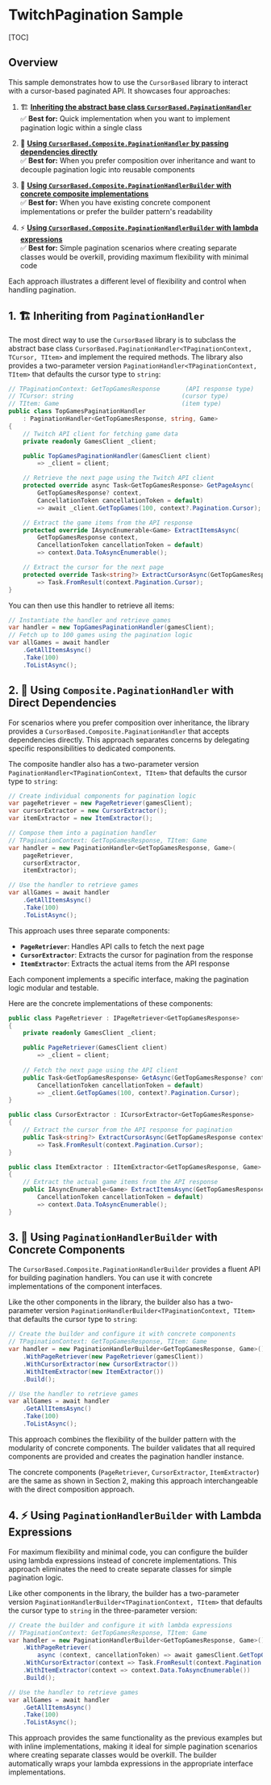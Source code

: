 # TwitchPagination Sample

[TOC]

## Overview

This sample demonstrates how to use the `CursorBased` library to interact with a cursor-based paginated API. It showcases four approaches:

1. 🏗️ **[Inheriting the abstract base class `CursorBased.PaginationHandler`](#1-️-inheriting-from-paginationhandler)**  
   ✅ **Best for:** Quick implementation when you want to implement pagination logic within a single class

2. 🧩 **[Using `CursorBased.Composite.PaginationHandler` by passing dependencies directly](#2--using-compositepaginationhandler-with-direct-dependencies)**  
   ✅ **Best for:** When you prefer composition over inheritance and want to decouple pagination logic into reusable components

3. 🔧 **[Using `CursorBased.Composite.PaginationHandlerBuilder` with concrete composite implementations](#3--using-paginationhandlerbuilder-with-concrete-components)**  
   ✅ **Best for:** When you have existing concrete component implementations or prefer the builder pattern's readability

4. ⚡ **[Using `CursorBased.Composite.PaginationHandlerBuilder` with lambda expressions](#4--using-paginationhandlerbuilder-with-lambda-expressions)**  
   ✅ **Best for:** Simple pagination scenarios where creating separate classes would be overkill, providing maximum flexibility with minimal code

Each approach illustrates a different level of flexibility and control when handling pagination.

## 1. 🏗️ Inheriting from `PaginationHandler`

The most direct way to use the `CursorBased` library is to subclass the abstract base class `CursorBased.PaginationHandler<TPaginationContext, TCursor, TItem>` and implement the required methods. The library also provides a two-parameter version `PaginationHandler<TPaginationContext, TItem>` that defaults the cursor type to `string`:

```csharp
// TPaginationContext: GetTopGamesResponse       (API response type)
// TCursor: string                              (cursor type)
// TItem: Game                                  (item type)
public class TopGamesPaginationHandler
    : PaginationHandler<GetTopGamesResponse, string, Game>
{
    // Twitch API client for fetching game data
    private readonly GamesClient _client;

    public TopGamesPaginationHandler(GamesClient client)
        => _client = client;

    // Retrieve the next page using the Twitch API client
    protected override async Task<GetTopGamesResponse> GetPageAsync(
        GetTopGamesResponse? context,
        CancellationToken cancellationToken = default)
        => await _client.GetTopGames(100, context?.Pagination.Cursor);

    // Extract the game items from the API response
    protected override IAsyncEnumerable<Game> ExtractItemsAsync(
        GetTopGamesResponse context,
        CancellationToken cancellationToken = default)
        => context.Data.ToAsyncEnumerable();

    // Extract the cursor for the next page
    protected override Task<string?> ExtractCursorAsync(GetTopGamesResponse context)
        => Task.FromResult(context.Pagination.Cursor);
}
```

You can then use this handler to retrieve all items:

```csharp
// Instantiate the handler and retrieve games
var handler = new TopGamesPaginationHandler(gamesClient);
// Fetch up to 100 games using the pagination logic
var allGames = await handler
    .GetAllItemsAsync()
    .Take(100)
    .ToListAsync();
```

## 2. 🧩 Using `Composite.PaginationHandler` with Direct Dependencies

For scenarios where you prefer composition over inheritance, the library provides a `CursorBased.Composite.PaginationHandler` that accepts dependencies directly. This approach separates concerns by delegating specific responsibilities to dedicated components.

The composite handler also has a two-parameter version `PaginationHandler<TPaginationContext, TItem>` that defaults the cursor type to `string`:

```csharp
// Create individual components for pagination logic
var pageRetriever = new PageRetriever(gamesClient);
var cursorExtractor = new CursorExtractor();
var itemExtractor = new ItemExtractor();

// Compose them into a pagination handler
// TPaginationContext: GetTopGamesResponse, TItem: Game
var handler = new PaginationHandler<GetTopGamesResponse, Game>(
    pageRetriever,
    cursorExtractor,
    itemExtractor);

// Use the handler to retrieve games
var allGames = await handler
    .GetAllItemsAsync()
    .Take(100)
    .ToListAsync();
```

This approach uses three separate components:

- **`PageRetriever`**: Handles API calls to fetch the next page
- **`CursorExtractor`**: Extracts the cursor for pagination from the response
- **`ItemExtractor`**: Extracts the actual items from the API response

Each component implements a specific interface, making the pagination logic modular and testable.

Here are the concrete implementations of these components:

```csharp
public class PageRetriever : IPageRetriever<GetTopGamesResponse>
{
    private readonly GamesClient _client;

    public PageRetriever(GamesClient client)
        => _client = client;
    
    // Fetch the next page using the API client
    public Task<GetTopGamesResponse> GetAsync(GetTopGamesResponse? context,
        CancellationToken cancellationToken = default)
        => _client.GetTopGames(100, context?.Pagination.Cursor);
}

public class CursorExtractor : ICursorExtractor<GetTopGamesResponse>
{
    // Extract the cursor from the API response for pagination
    public Task<string?> ExtractCursorAsync(GetTopGamesResponse context)
        => Task.FromResult(context.Pagination.Cursor);
}

public class ItemExtractor : IItemExtractor<GetTopGamesResponse, Game>
{
    // Extract the actual game items from the API response
    public IAsyncEnumerable<Game> ExtractItemsAsync(GetTopGamesResponse context,
        CancellationToken cancellationToken = default)
        => context.Data.ToAsyncEnumerable();
}
```

## 3. 🔧 Using `PaginationHandlerBuilder` with Concrete Components

The `CursorBased.Composite.PaginationHandlerBuilder` provides a fluent API for building pagination handlers. You can use it with concrete implementations of the component interfaces.

Like the other components in the library, the builder also has a two-parameter version `PaginationHandlerBuilder<TPaginationContext, TItem>` that defaults the cursor type to `string`:

```csharp
// Create the builder and configure it with concrete components
// TPaginationContext: GetTopGamesResponse, TItem: Game
var handler = new PaginationHandlerBuilder<GetTopGamesResponse, Game>()
    .WithPageRetriever(new PageRetriever(gamesClient))
    .WithCursorExtractor(new CursorExtractor())
    .WithItemExtractor(new ItemExtractor())
    .Build();

// Use the handler to retrieve games
var allGames = await handler
    .GetAllItemsAsync()
    .Take(100)
    .ToListAsync();
```

This approach combines the flexibility of the builder pattern with the modularity of concrete components. The builder validates that all required components are provided and creates the pagination handler instance.

The concrete components (`PageRetriever`, `CursorExtractor`, `ItemExtractor`) are the same as shown in Section 2, making this approach interchangeable with the direct composition approach.

## 4. ⚡ Using `PaginationHandlerBuilder` with Lambda Expressions

For maximum flexibility and minimal code, you can configure the builder using lambda expressions instead of concrete implementations. This approach eliminates the need to create separate classes for simple pagination logic.

Like other components in the library, the builder has a two-parameter version `PaginationHandlerBuilder<TPaginationContext, TItem>` that defaults the cursor type to `string` in the three-parameter version:

```csharp
// Create the builder and configure it with lambda expressions
// TPaginationContext: GetTopGamesResponse, TItem: Game
var handler = new PaginationHandlerBuilder<GetTopGamesResponse, Game>()
    .WithPageRetriever(
        async (context, cancellationToken) => await gamesClient.GetTopGames(100, context?.Pagination.Cursor))
    .WithCursorExtractor(context => Task.FromResult(context.Pagination.Cursor))
    .WithItemExtractor(context => context.Data.ToAsyncEnumerable())
    .Build();

// Use the handler to retrieve games
var allGames = await handler
    .GetAllItemsAsync()
    .Take(100)
    .ToListAsync();
```

This approach provides the same functionality as the previous examples but with inline implementations, making it ideal for simple pagination scenarios where creating separate classes would be overkill. The builder automatically wraps your lambda expressions in the appropriate interface implementations.
